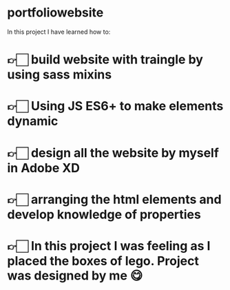 # portfoliowebsite

In this project I have learned how to:
# 👉🏻 build website with traingle by using sass mixins
# 👉🏻 Using JS ES6+ to make elements dynamic
# 👉🏻 design all the website by myself in Adobe XD
# 👉🏻 arranging the html elements and develop knowledge of properties
# 👉🏻 In this project I was feeling as I placed the boxes of lego. Project was designed by me 😋
